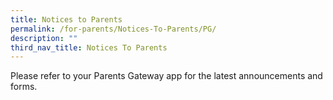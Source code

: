 ```yaml
---
title: Notices to Parents
permalink: /for-parents/Notices-To-Parents/PG/
description: ""
third_nav_title: Notices To Parents
---
```

Please refer to your Parents Gateway app for the latest announcements and forms.